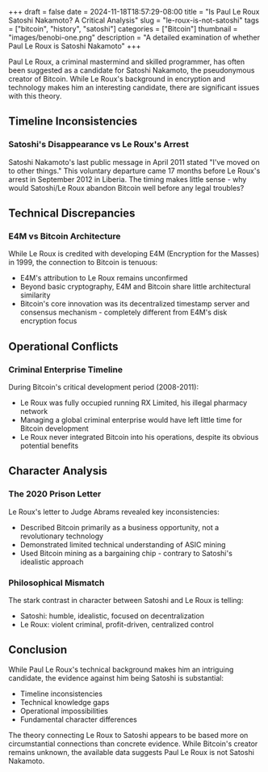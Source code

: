 +++
draft = false
date = 2024-11-18T18:57:29-08:00
title = "Is Paul Le Roux Satoshi Nakamoto? A Critical Analysis"
slug = "le-roux-is-not-satoshi"
tags = ["bitcoin", "history", "satoshi"]
categories = ["Bitcoin"]
thumbnail = "images/benobi-one.png"
description = "A detailed examination of whether Paul Le Roux is Satoshi Nakamoto"
+++

Paul Le Roux, a criminal mastermind and skilled programmer, has often been suggested as a candidate for Satoshi Nakamoto, the pseudonymous creator of Bitcoin. While Le Roux's background in encryption and technology makes him an interesting candidate, there are significant issues with this theory.

## Timeline Inconsistencies

### Satoshi's Disappearance vs Le Roux's Arrest
Satoshi Nakamoto's last public message in April 2011 stated "I've moved on to other things." This voluntary departure came 17 months before Le Roux's arrest in September 2012 in Liberia. The timing makes little sense - why would Satoshi/Le Roux abandon Bitcoin well before any legal troubles?

## Technical Discrepancies

### E4M vs Bitcoin Architecture
While Le Roux is credited with developing E4M (Encryption for the Masses) in 1999, the connection to Bitcoin is tenuous:
- E4M's attribution to Le Roux remains unconfirmed
- Beyond basic cryptography, E4M and Bitcoin share little architectural similarity
- Bitcoin's core innovation was its decentralized timestamp server and consensus mechanism - completely different from E4M's disk encryption focus

## Operational Conflicts

### Criminal Enterprise Timeline
During Bitcoin's critical development period (2008-2011):
- Le Roux was fully occupied running RX Limited, his illegal pharmacy network
- Managing a global criminal enterprise would have left little time for Bitcoin development
- Le Roux never integrated Bitcoin into his operations, despite its obvious potential benefits

## Character Analysis

### The 2020 Prison Letter
Le Roux's letter to Judge Abrams revealed key inconsistencies:
- Described Bitcoin primarily as a business opportunity, not a revolutionary technology
- Demonstrated limited technical understanding of ASIC mining
- Used Bitcoin mining as a bargaining chip - contrary to Satoshi's idealistic approach

### Philosophical Mismatch
The stark contrast in character between Satoshi and Le Roux is telling:
- Satoshi: humble, idealistic, focused on decentralization
- Le Roux: violent criminal, profit-driven, centralized control

## Conclusion

While Paul Le Roux's technical background makes him an intriguing candidate, the evidence against him being Satoshi is substantial:
- Timeline inconsistencies
- Technical knowledge gaps
- Operational impossibilities
- Fundamental character differences

The theory connecting Le Roux to Satoshi appears to be based more on circumstantial connections than concrete evidence. While Bitcoin's creator remains unknown, the available data suggests Paul Le Roux is not Satoshi Nakamoto.

